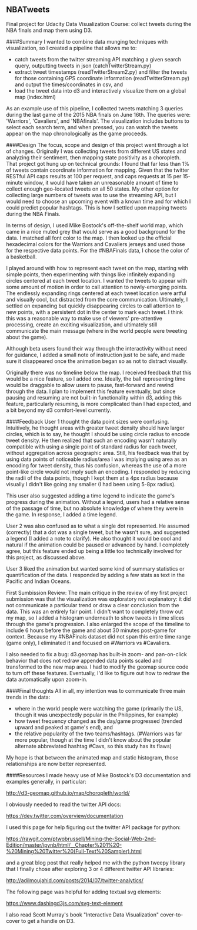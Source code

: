 ## NBATweets
Final project for Udacity Data Visualization Course: collect tweets during the NBA finals and map them using D3.

####Summary
I wanted to combine data munging techniques with visualization, so I created a pipeline that allows me to:
- catch tweets from the twitter streaming API matching a given search query, outputting tweets in json (catchTwitterStream.py)
- extract tweet timestamps (readTwitterStream2.py) and filter the tweets for those containing GPS coordinate information (readTwitterStream.py) and output the times/coordinates in csv,  and 
- load the tweet data into d3 and interactively visualize them on a global map (index.html)

As an example use of this pipeline, I collected tweets matching 3 queries during the last game of the 2015 NBA finals on June 16th. The queries were: 'Warriors', 'Cavaliers', and 'NBAfinals'. The visualization includes buttons to select each search term, and when pressed, you can watch the tweets appear on the map chronologically as the game proceeds.

####Design
The focus, scope and design of this project went through a lot of changes. Originally I was collecting tweets from different US states and analyzing their sentiment, then mapping state positivity as a choropleth. That project got hung up on technical grounds: I found that far less than 1% of tweets contain coordinate information for mapping. Given that the twitter RESTful API caps results at 100 per request, and caps requests at 15 per 15-minute window, it would have taken an unreasonable amount of time to collect enough geo-located tweets on all 50 states. My other option for collecting large numbers of tweets was to use the streaming API, but I would need to choose an upcoming event with a known time and for which I could predict popular hashtags. This is how I settled upon mapping tweets during the NBA Finals.

In terms of design, I used Mike Bostock's off-the-shelf world map, which came in a nice muted grey that would serve as a good background for the data. I matched all font color to the map. I then looked up the official hexadecimal colors for the Warriors and Cavaliers jerseys and used those for the respective data points. For the #NBAFinals data, I chose the color of a basketball.

I played around with how to represent each tweet on the map, starting with simple points, then experimenting with things like infinitely expanding circles centered at each tweet location. I wanted the tweets to appear with some amount of motion in order to call attention to newly-emerging points. The endlessly expanding rings centered at each tweet location were artful and visually cool, but distracted from the core communication. Ultimately, I settled on expanding but quickly disappearing circles to call attention to new points, with a persistent dot in the center to mark each tweet. I think this was a reasonable way to make use of viewers' pre-attentive processing, create an exciting visualization, and ultimately still communicate the main message (where in the world people were tweeting about the game).

Although beta users found their way through the interactivity without need for guidance, I added a small note of instruction just to be safe, and made sure it disappeared once the animation began so as not to distract visually.

Originally there was no timeline below the map. I received feedback that this would be a nice feature, so I added one. Ideally, the ball representing time would be draggable to allow users to pause, fast-forward and rewind through the data. I plan to implement this feature eventually, but since pausing and resuming are not built-in functionality within d3, adding this feature, particularly resuming, is more complicated than I had expected, and a bit beyond my d3 comfort-level currently.


####Feedback
User 1 thought the data point sizes were confusing. Intuitively, he thought areas with greater tweet density should have larger circles, which is to say, he thought I should be using circle radius to encode tweet density. He then realized that such an encoding wasn't naturally compatible with using a single point of standard radius for each tweet, without aggregation across geographic area. Still, his feedback was that by using data points of noticeable radius/area I was implying using area as an encoding for tweet density, thus his confusion, whereas the use of a more point-like circle would not imply such an encoding. I responded by reducing the radii of the data points, though I kept them at a 4px radius because visually I didn't like going any smaller (I had been using 5-8px radius).

This user also suggested adding a time legend to indicate the game's progress during the animation. Without a legend, users had a relative sense of the passage of time, but no absolute knowledge of where they were in the game. In response, I added a time legend.

User 2 was also confused as to what a single dot represented. He assumed (correctly) that a dot was a single tweet, but he wasn't sure, and suggested a legend (I added a note to clarify). He also thought it would be cool and natural if the animation could be paused or advanced by hand. I completely agree, but this feature ended up being a little too technically involved for this project, as discussed above.

User 3 liked the animation but wanted some kind of summary statistics or quantification of the data. I responded by adding a few stats as text in the Pacific and Indian Oceans.

First Sumbission Review: The main critique in the review of my first project submission was that the visualization was exploratory not explanatory: it did not communicate a particular trend or draw a clear conclusion from the data. This was an entirely fair point. I didn't want to completely throw out my map, so I added a histogram underneath to show tweets in time slices through the game's progression. I also enlarged the scope of the timeline to include 6 hours before the game and about 30 minutes post-game for context. Because my #NBAFinals dataset did not span this entire time range (game only), I eliminated it and focused on #Warriors vs #Cavaliers.

I also needed to fix a bug: d3.geomap has built-in zoom- and pan-on-click behavior that does not redraw appended data points scaled and transformed to the new map area. I had to modify the geomap source code to turn off these features. Eventually, I'd like to figure out how to redraw the data automatically upon zoom-in.

####Final thoughts
All in all, my intention was to communicate three main trends in the data: 
* where in the world people were watching the game (primarily the US, though it was unexpectedly popular in the Philippines, for example)
* how tweet frequency changed as the day/game progressed (trended upward and peaked at game's end), and
* the relative popularity of the two teams/hashtags. (#Warriors was far more popular, though at the time I didn't know about the popular alternate abbreviated hashtag #Cavs, so this study has its flaws)

My hope is that between the animated map and static histogram, those relationships are now better represented.

####Resources
I made heavy use of Mike Bostock's D3 documentation and examples generally, in particular:

http://d3-geomap.github.io/map/choropleth/world/

I obviously needed to read the twitter API docs:

https://dev.twitter.com/overview/documentation

I used this page for help figuring out the twitter API package for python:

https://rawgit.com/ptwobrussell/Mining-the-Social-Web-2nd-Edition/master/ipynb/html/__Chapter%201%20-%20Mining%20Twitter%20(Full-Text%20Sampler).html

and a great blog post that really helped me with the python tweepy library that I finally chose after exploring 3 or 4 different twitter API libraries:

http://adilmoujahid.com/posts/2014/07/twitter-analytics/

The following page was helpful for adding textual svg elements:

https://www.dashingd3js.com/svg-text-element

I also read Scott Murray's book "Interactive Data Visualization" cover-to-cover to get a handle on D3.
